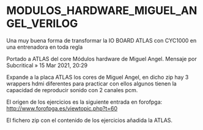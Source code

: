 # MODULOS_HARDWARE_MIGUEL_ANGEL_VERILOG
Una muy buena forma de transformar la IO BOARD ATLAS con CYC1000  en una entrenadora en toda regla

Portado a ATLAS del core Módulos hardware de Miguel Angel.
Mensaje por Subcritical » 15 Mar 2021, 20:29

Expande a la placa ATLAS los cores de Miguel Angel, en dicho zip hay 3 wrappers hdmi diferentes para practicar con ellos algunos tienen la capacidad de reproducir sonido con 2 canales pcm.

El origen de los ejercicios es la siguiente entrada en forofpga:
http://www.forofpga.es/viewtopic.php?t=60

El fichero zip con el contenido de los ejercicios añadida la ATLAS.
